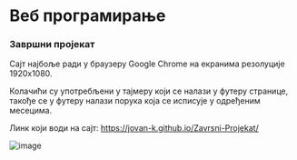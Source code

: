 

# Веб програмирање

### Завршни пројекат

Сајт најбоље ради у браузеру Google Chrome на екранима резолуције 1920x1080.

Колачићи су употребљени у тајмеру који се налази у футеру странице, такође се у футеру налази порука која се исписује у одређеним месецима.

Линк који води на сајт:
https://jovan-k.github.io/Zavrsni-Projekat/

![image](https://user-images.githubusercontent.com/118189227/209412059-572f2406-6755-43dd-aaf1-e52a4ceb7518.png)

